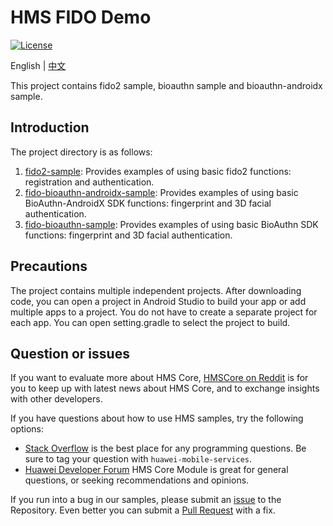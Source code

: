 # HMS FIDO Demo
[![License](https://img.shields.io/badge/Docs-hmsguides-brightgreen)](https://developer.huawei.com/consumer/en/doc/development/HMS-Guides/FIDO2_Overview)

English | [中文](README_ZH.md)

This project contains fido2 sample, bioauthn sample and bioauthn-androidx sample. 

## Introduction
The project directory is as follows:
1. [fido2-sample](fido2-sample): Provides examples of using basic fido2 functions: registration and authentication.
2. [fido-bioauthn-androidx-sample](fido-bioauthn-androidx-sample): Provides examples of using basic BioAuthn-AndroidX SDK functions: fingerprint and 3D facial authentication.
3. [fido-bioauthn-sample](fido-bioauthn-sample): Provides examples of using basic BioAuthn SDK functions: fingerprint and 3D facial authentication.

## Precautions
The project contains multiple independent projects. After downloading code, you can open a project in Android Studio to build your app or add multiple apps to a project. You do not have to create a separate project for each app. You can open setting.gradle to select the project to build.

## Question or issues
If you want to evaluate more about HMS Core, [HMSCore on Reddit](https://www.reddit.com/r/HuaweiDevelopers/) is for you to keep up with latest news about HMS Core, and to exchange insights with other developers.

If you have questions about how to use HMS samples, try the following options:
- [Stack Overflow](https://stackoverflow.com/questions/tagged/huawei-mobile-services) is the best place for any programming questions. Be sure to tag your question with 
`huawei-mobile-services`.
- [Huawei Developer Forum](https://forums.developer.huawei.com/forumPortal/en/home?fid=0101187876626530001) HMS Core Module is great for general questions, or seeking recommendations and opinions.

If you run into a bug in our samples, please submit an [issue](../../../issues) to the Repository. Even better you can submit a [Pull Request](../../../pulls) with a fix.
